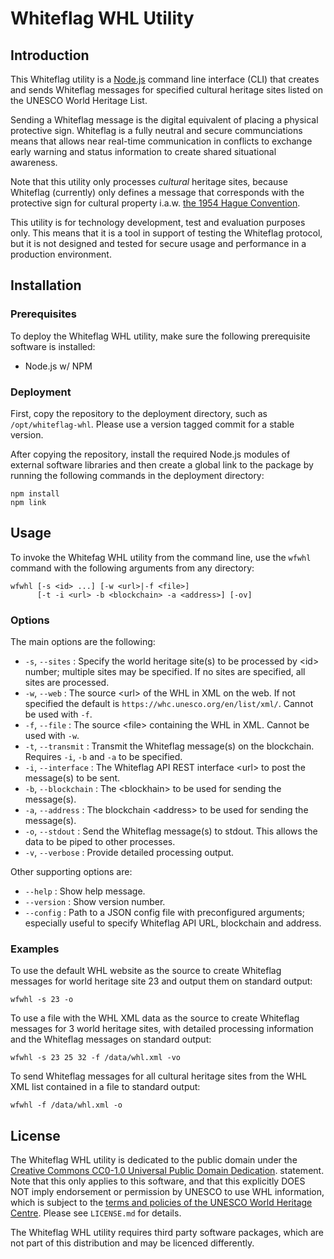# Whiteflag WHL Utility

## Introduction

This Whiteflag utility is a [Node.js](https://nodejs.org/en/about/) command
line interface (CLI) that creates and sends Whiteflag messages for specified
cultural heritage sites listed on the UNESCO World Heritage List.

Sending a Whiteflag message is the digital equivalent of placing a physical
protective sign. Whiteflag is a fully neutral and secure communciations means
that allows near real-time communication in conflicts to exchange early
warning and status information to create shared situational awareness.

Note that this utility only processes *cultural* heritage sites, because
Whiteflag (currently) only defines a message that corresponds with the
protective sign for cultural property i.a.w. [the 1954 Hague Convention](http://www.unesco.org/new/en/culture/themes/armed-conflict-and-heritage/convention-and-protocols/1954-hague-convention/).

This utility is for technology development, test and evaluation purposes only.
This means that it is a tool in support of testing the Whiteflag protocol, but
it is not designed and tested for secure usage and performance in a production
environment.

## Installation

### Prerequisites

To deploy the Whiteflag WHL utility, make sure the following prerequisite
software is installed:

* Node.js w/ NPM

### Deployment

First, copy the repository to the deployment directory, such as
`/opt/whiteflag-whl`. Please use a version tagged commit for a stable version.

After copying the repository, install the required Node.js modules of external
software libraries and then create a global link to the package by running the
following commands in the deployment directory:

```shell
npm install
npm link
```

## Usage

To invoke the Whitefag WHL utility from the command line, use the `wfwhl`
command with the following arguments from any directory:

```shell
wfwhl [-s <id> ...] [-w <url>|-f <file>]
      [-t -i <url> -b <blockchain> -a <address>] [-ov]
```

### Options

The main options are the following:

* `-s`, `--sites`       : Specify the world heritage site(s) to be processed by \<id\> number; multiple sites may be specified. If no sites are specified, all sites are processed.
* `-w`, `--web`         : The source  \<url\> of the WHL in XML on the web. If not specified the default is `https://whc.unesco.org/en/list/xml/`. Cannot be used with `-f`.
* `-f`, `--file`        : The source \<file\> containing the WHL in XML. Cannot be used with `-w`.
* `-t`, `--transmit`    : Transmit the Whiteflag message(s) on the blockchain. Requires `-i`, `-b` and `-a` to be specified.
* `-i`, `--interface`   : The Whiteflag API REST interface \<url\> to post the message(s) to be sent.
* `-b`, `--blockchain`  : The \<blockhain\> to be used for sending the message(s).
* `-a`, `--address`     : The blockchain \<address\> to be used for sending the message(s).
* `-o`, `--stdout`      : Send the Whiteflag message(s) to stdout. This allows the data to be piped to other processes.
* `-v`, `--verbose`     : Provide detailed processing output.

Other supporting options are:

* `--help`       : Show help message.
* `--version`    : Show version number.
* `--config`     : Path to a JSON config file with preconfigured arguments; especially useful to specify Whiteflag API URL, blockchain and address.

### Examples

To use the default WHL website as the source to create Whiteflag messages for
world heritage site 23 and output them on standard output:

```shell
wfwhl -s 23 -o
```

To use a file with the WHL XML data as the source to create Whiteflag messages
for 3 world heritage sites, with detailed processing information and the
Whiteflag messages on standard output:

```shell
wfwhl -s 23 25 32 -f /data/whl.xml -vo
```

To send Whiteflag messages for all cultural heritage sites from the WHL XML
list contained in a file to standard output:

```shell
wfwhl -f /data/whl.xml -o
```

## License

The Whiteflag WHL utility is dedicated to the public domain under the
[Creative Commons CC0-1.0 Universal Public Domain Dedication](http://creativecommons.org/publicdomain/zero/1.0/).
statement. Note that this only applies to this software, and that this
explicitly DOES NOT imply endorsement or permission by UNESCO to use
WHL information, which is subject to the [terms and policies of the UNESCO World Heritage Centre](https://whc.unesco.org/en/disclaimer/).
Please see `LICENSE.md` for details.

The Whiteflag WHL utility requires third party software packages, which are
not part of this distribution and may be licenced differently.
